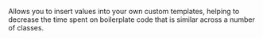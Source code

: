 Allows you to insert values into your own custom templates, helping to decrease the time spent on boilerplate code that is similar across a number of classes.

